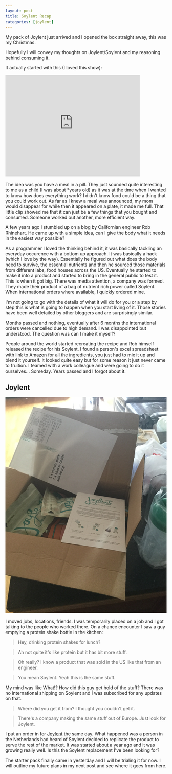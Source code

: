 ```yaml
---
layout: post
title: Soylent Recap
categories: [joylent]
---
```


My pack of Joylent just arrived and I opened the box straight away, this was my Christmas.

Hopefully I will convey my thoughts on Joylent/Soylent and my reasoning behind consuming it.

It actually started with this (I loved this show):

<iframe width="420" height="315" src="https://www.youtube.com/embed/3i0VKR6dNbI?rel=0&start=723" frameborder="0" allowfullscreen></iframe>

The idea was you have a meal in a pill. They just sounded quite interesting to me as a child (I was about *years old) as it was at the time when I wanted to know how does everything work? I didn't know food could be a thing that you could work out. As far as I knew a meal was announced, my mom would disappear for while then it appeared on a plate, it made me full. That little clip showed me that it can just be a few things that you bought and consumed. Someone worked out another, more efficient way.

A few years ago I stumbled up on a blog by Californian engineer Rob Rhinehart. He came up with a simple idea, can I give the body what it needs in the easiest way possible?

As a programmer I loved the thinking behind it, it was basically tackling an everyday occurence with a bottom up approach. It was basically a hack (which I love by the way). Essentially he figured out what does the body need to survive, the essential nutrients and then he sourced those materials from different labs, food houses across the US. Eventually he started to make it into a product and started to bring in the general public to test it. This is when it got big. There was media attention, a company was formed. They made their product of a bag of nutrient rich power called Soylent. When international orders where available, I quickly ordered mine. 

I'm not going to go with the details of what it will do for you or a step by step this is what is going to happen when you start living of it. Those stories have been well detailed by other bloggers and are surprisingly similar.

Months passed and nothing, eventually after 6 months the international orders were cancelled due to high demand. I was disappointed but understood. The question was can I make it myself?

People around the world started recreating the recipe and Rob himself released the recipe for his Soylent. I found a person's excel spreadsheet with link to Amazon for all the ingredients, you just had to mix it up and blend it yourself. It looked quite easy but for some reason it just never came to fruition. I teamed with a work colleague and were going to do it ourselves... Someday. Years passed and I forgot about it.

Joylent
-------

![joylent unpacking](../assets/joylent_unpack.jpg)

I moved jobs, locations, friends. I was temporarily placed on a job and I got talking to the people who worked there. On a chance encounter I saw a guy emptying a protein shake bottle in the kitchen: 

> Hey, drinking protein shakes for lunch?

> Ah not quite it's like protein but it has bit more stuff.

> Oh really? I know a product that was sold in the US like that from an engineer.

> You mean Soylent. Yeah this is the same stuff.

My mind was like What!? How did this guy get hold of the stuff? There was no international shipping on Soylent and I was subscribed for any updates on that.

> Where did you get it from? I thought you couldn't get it.

> There's a company making the same stuff out of Europe. Just look for Joylent.

I put an order in for [Joylent](https://www.joylent.eu/) the same day. What happened was a person in the Netherlands had heard of Soylent decided to replicate the product to serve the rest of the market. It was started about a year ago and it was growing really well. Is this the Soylent replacement I've been looking for?

The starter pack finally came in yesterday and I will be trialing it for now. I will outline my future plans in my next post and see where it goes from here.